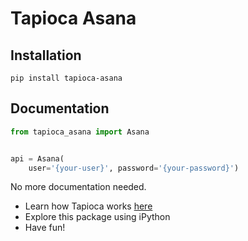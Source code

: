 # Tapioca Asana

## Installation
```
pip install tapioca-asana
```

## Documentation
``` python
from tapioca_asana import Asana


api = Asana(
	user='{your-user}', password='{your-password}')

```

No more documentation needed.

- Learn how Tapioca works [here](http://tapioca-wrapper.readthedocs.org/en/stable/quickstart.html)
- Explore this package using iPython
- Have fun!
